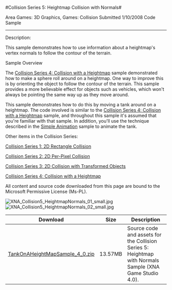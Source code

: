 #Collision Series 5: Heightmap Collision with Normals#

Area
Games: 3D Graphics, Games: Collision
Submitted
1/10/2008
Code Sample

---

Description:

This sample demonstrates how to use information about a heightmap's vertex normals to follow the contour of the terrain.

Sample Overview

The [Collision Series 4: Collision with a Heightmap](https://github.com/nkast/XNAGameStudio/tree/master/Samples/Collision-Series-4-Collision-with-a-Heightmap/) sample demonstrated how to make a sphere roll around on a heightmap. One way to improve this is by orienting the object to follow the contour of the terrain. This sample provides a more believable effect for objects such as vehicles, which won't always be pointing the same way up as they move around.

This sample demonstrates how to do this by moving a tank around on a heightmap. The code involved is similar to the [Collision Series 4: Collision with a Heightmap](https://github.com/nkast/XNAGameStudio/tree/master/Samples/Collision-Series-4-Collision-with-a-Heightmap/) sample, and throughout this sample it's assumed that you're familiar with that sample. In addition, you'll use the technique described in the [Simple Animation](https://github.com/nkast/XNAGameStudio/tree/master/Samples/Simple-Animation/) sample to animate the tank.

Other items in the Collision Series:

[Collision Series 1: 2D Rectangle Collision](https://github.com/nkast/XNAGameStudio/tree/master/Samples/Collision-Series-1-2D-Rectangle-Collision/)

[Collision Series 2: 2D Per-Pixel Collision](https://github.com/nkast/XNAGameStudio/tree/master/Samples/Collision-Series-2-2D-Per-Pixel-Collision/)

[Collision Series 3: 2D Collision with Transformed Objects](https://github.com/nkast/XNAGameStudio/tree/master/Samples/Collision-Series-3-2D-Collision-with-Transformed-Objects/)

[Collision Series 4: Collision with a Heightmap](https://github.com/nkast/XNAGameStudio/tree/master/Samples/Collision-Series-4-Collision-with-a-Heightmap/)



All content and source code downloaded from this page are bound to the Microsoft Permissive License (Ms-PL).


![XNA_Collision5_HeightmapNormals_01_small.jpg](https://github.com/nkast/XNAGameStudio/blob/master/Images/XNA_Collision5_HeightmapNormals_01_small.jpg)![XNA_Collision5_HeightmapNormals_02_small.jpg](https://github.com/nkast/XNAGameStudio/blob/master/Images/XNA_Collision5_HeightmapNormals_02_small.jpg)
	

Download | Size | Description
---|---|---|
[TankOnAHeightMapSample_4_0.zip](https://github.com/nkast/XNAGameStudio/blob/master/Samples/TankOnAHeightMapSample_4_0.zip?raw=true) | 13.57MB | Source code and assets for the Collision Series 5: Heightmap with Normals Sample (XNA Game Studio 4.0). 